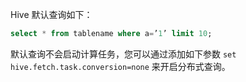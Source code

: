 Hive 默认查询如下：

``` sql
select * from tablename where a=’1’ limit 10;
```

默认查询不会启动计算任务，您可以通过添加如下参数 `set hive.fetch.task.conversion=none` 来开启分布式查询。
